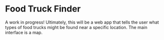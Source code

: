 # Food Truck Finder

A work in progress! Ultimately, this will be a web app that tells the user what types of food trucks might be found near a specific location. The main interface is a map.